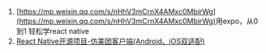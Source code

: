 1. [https://mp.weixin.qq.com/s/nHhV3mCrnX4AMxc0MbirWg](https://mp.weixin.qq.com/s/nHhV3mCrnX4AMxc0MbirWg) ​用expo，从0到1 轻松学react native
2. [React Native开源项目-仿美团客户端\(Android、iOS双适配\)](https://github.com/huanxsd/MeiTuan)



